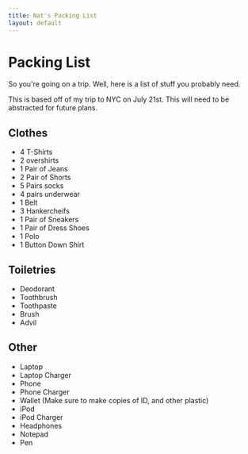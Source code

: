```yaml
---
title: Nat's Packing List
layout: default
---
```


# Packing List

So you're going on a trip. Well, here is a list of stuff you probably need.

This is based off of my trip to NYC on July 21st. This will need to be
abstracted for future plans.

## Clothes

 * 4 T-Shirts
 * 2 overshirts
 * 1 Pair of Jeans
 * 2 Pair of Shorts
 * 5 Pairs socks
 * 4 pairs underwear
 * 1 Belt
 * 3 Hankercheifs
 * 1 Pair of Sneakers
 * 1 Pair of Dress Shoes
 * 1 Polo
 * 1 Button Down Shirt

## Toiletries

 * Deodorant
 * Toothbrush
 * Toothpaste
 * Brush
 * Advil

## Other

 * Laptop
 * Laptop Charger
 * Phone
 * Phone Charger
 * Wallet (Make sure to make copies of ID, and other plastic)
 * iPod
 * iPod Charger
 * Headphones
 * Notepad
 * Pen


